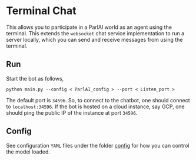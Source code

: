 # __Terminal Chat__
This allows you to participate in a ParlAI world as an agent using the terminal.
This extends the `websocket` chat service implementation to run a server locally,
which you can send and receive messages from using the terminal.

## __Run__
Start the bot as follows,
```
python main.py --config < ParlAI_config > --port < Listen_port >
```
The default port is `34596`. So, to connect to the chatbot, one should connect to `localhost:34596`. If the bot is hosted on a cloud instance, say GCP, one should ping the public IP of the instance at port `34596`.

## __Config__
See configuration `YAML` files under the folder [config](./config/) for how you can control the model loaded.

